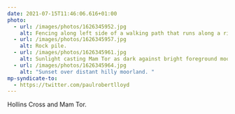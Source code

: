 ```yaml
---
date: 2021-07-15T11:46:06.616+01:00
photo:
  - url: /images/photos/1626345952.jpg
    alt: Fencing along left side of a walking path that runs along a ridge.
  - url: /images/photos/1626345957.jpg
    alt: Rock pile.
  - url: /images/photos/1626345961.jpg
    alt: Sunlight casting Mam Tor as dark against bright foreground moorland.
  - url: /images/photos/1626345964.jpg
    alt: "Sunset over distant hilly moorland. "
mp-syndicate-to:
  - https://twitter.com/paulrobertlloyd
---
```

Hollins Cross and Mam Tor.
